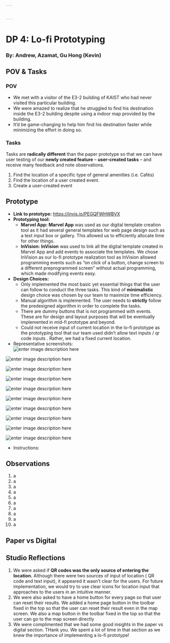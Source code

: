 ```yaml
---


---
```


<h1 id="dp-4-lo-fi-prototyping">DP 4: Lo-fi Prototyping</h1>
<h3 id="by-andrew-azamat-gu-hong-kevin">By: Andrew, Azamat, Gu Hong (Kevin)</h3>
<h2 id="pov--tasks">POV &amp; Tasks</h2>
<h3 id="pov">POV</h3>
<ul>
<li>We met with a visitor of the E3-2 building of KAIST who had never visited this particular building.</li>
<li>We were amazed  to realize that he struggled to find his destination inside the E3-2 building despite using a indoor map provided by the building.</li>
<li>It’d be game-changing to help him find his destination faster while minimizing the effort in doing so.</li>
</ul>
<h3 id="tasks">Tasks</h3>
<p>Tasks are <strong>radically different</strong> than the paper prototype so that we can have user testing of our <strong>newly created feature</strong> –  <strong>user-created tasks</strong> – and receive many feedback and note observations.</p>
<ol>
<li>Find the location of a specific type of general amenities (i.e. Cafés)</li>
<li>Find the location of a user created event.</li>
<li>Create a user-created event</li>
</ol>
<h2 id="prototype">Prototype</h2>
<ul>
<li><strong>Link to prototype:</strong> <a href="https://invis.io/PEGQFWHWBVX">https://invis.io/PEGQFWHWBVX</a></li>
<li><strong>Prototyping tool:</strong>
<ul>
<li><strong>Marvel App:</strong> <strong>Marvel App</strong> was used as our digital template creation tool as it had several general templates for web page design such as a text input box or gallery. This allowed us to efficiently allocate time for other things.</li>
<li><strong>InVision:</strong>  <strong>InVision</strong> was used to link all the digital template created in Marvel App and add events to associate the templates. We chose InVision as our lo-fi prototype realization tool as InVision allowed programming events such as “on click of a button, change screen to a different preprogrammed screen” without actual programming, which made modifying events easy.</li>
</ul>
</li>
<li><strong>Design Choices:</strong>
<ul>
<li>Only implemented the most basic yet essential things that the user can follow to conduct the three tasks. This kind of <strong>minimalistic</strong> design choice was chosen by our team to maximize time efficiency.</li>
<li>Manual algorithm is implemented. The user needs to <strong>strictly</strong> follow the predesigned algorithm in order to complete the tasks.</li>
<li>There are dummy buttons that is not programmed with events. These are for design and layout purposes that will be eventually implemented in mid-fi prototype and beyond.</li>
<li>Could not receive input of current location in the lo-fi prototype as the prototyping tool that our team used didn’t allow text inputs / qr code inputs . Rather, we had a fixed current location.</li>
</ul>
</li>
<li>Representative screenshots:<br>
<img src="https://projects.invisionapp.com/static-signed/live-embed/250474546/292787286/1/latest/gJmZYNij0xhbTo6fkvCTPrUQBMhDwzgpE3JdqGjQniFlgSeO91pJalEqPuUUaXUcADHgotvhVg5aiYNe5lFeW3QlE/Screen-Shot-2018-04-22-at-10.48.50-PM.png" alt="enter image description here"></li>
</ul>
<p><img src="https://projects.invisionapp.com/static-signed/live-embed/250474546/292787287/1/latest/4HG2zm1RWy0mlExfdr4v15qN1YZ1j6SMfj4xSJbnWJtJoAhoHrLPltbRIWrTt1oRWgK25hiHOyEoDqw20eaiHzglE/Screen-Shot-2018-04-22-at-10.49.05-PM.png" alt="enter image description here"></p>
<p><img src="https://projects.invisionapp.com/static-signed/live-embed/250474546/292787288/1/latest/ACMU807m56lEuvPdhVu8qH39rNlEiHUhzVlhnT8lEh4srlEbPq9uylAVjn0vm5jCEEd5kteu8tQ6RlEbloDAZDRSv6AlE/Screen-Shot-2018-04-22-at-10.49.46-PM.png" alt="enter image description here"></p>
<p><img src="https://projects.invisionapp.com/static-signed/live-embed/250474546/292787289/1/latest/0NEhxKebTbqj8vRMm8PcYrwMkaBb8NVKSOy2sjPIgFFbEl5Vbbkdsdiz4TjKNiudyq31zrdyaQyXyExQxWdCcAlE/Screen-Shot-2018-04-22-at-10.49.58-PM.png" alt="enter image description here"></p>
<p><img src="https://projects.invisionapp.com/static-signed/live-embed/250474546/292787290/1/latest/JJR1K1Lndf6IRgePQralrlLkaR1oBnnhMvns6WuYqa7yeglEnhF9zilHPmRha5vtZ473BPNxsGe86mlELSTTOMQglE/Screen-Shot-2018-04-22-at-10.50.16-PM.png" alt="enter image description here"></p>
<p><img src="https://projects.invisionapp.com/static-signed/live-embed/250474546/292787291/1/latest/BOImGVQKU1S6sx3hOETGZQUlEDvmdLTrKTYWd1dXmB8LNVFMbiYZYFx67dzpatlEytGLhFHTCMfGqpClEXW3Nv4hwlE/Screen-Shot-2018-04-22-at-10.50.31-PM.png" alt="enter image description here"></p>
<p><img src="https://projects.invisionapp.com/static-signed/live-embed/250474546/292787292/1/latest/4Zbx8W8W1gMTSv4lElmqvB58XksFqhDFUgW2f98wVADPd7soKSqJxt1nrYVBup5YUty1LwGRgyklE0Lz2nHbR7BwlE/Screen-Shot-2018-04-22-at-10.50.45-PM.png" alt="enter image description here"></p>
<p><img src="https://projects.invisionapp.com/static-signed/live-embed/250474546/292787293/1/latest/HwlEFrc5kaEoTvgyjEpB5BHZ0Mii5tCYXC7qA2r0jyzcenYpssu0lEXLBeVz7chITjlEkdFNB744OE3siIDxhaTsQlE/Screen-Shot-2018-04-22-at-10.50.56-PM.png" alt="enter image description here"></p>
<p><img src="https://projects.invisionapp.com/static-signed/live-embed/250474546/292788114/1/latest/kXlEH0S9lECllOlEH4Wrvs5eS4B4RoRezlE6PdFUHPyVyvpoJzB9ZnlE2p3KOcix8DARRpot7sHszzWVjqyB8SeE8AlE/Screen-Shot-2018-04-22-at-11.15.58-PM.png" alt="enter image description here"></p>
<p><img src="https://projects.invisionapp.com/static-signed/live-embed/250474546/292788115/1/latest/ZYcC2DZeOlEBqampDEz8XVLnalE0EMahKlErCLtC5xjS8XlExlEBD4Ua3674XlEMTFDBlNQOMygMylEqWe7w6nialEBiHwlE/Screen-Shot-2018-04-22-at-11.16.10-PM.png" alt="enter image description here"></p>
<ul>
<li>Instructions:</li>
</ul>
<h2 id="observations">Observations</h2>
<ol>
<li>a</li>
<li>a</li>
<li>a</li>
<li>a</li>
<li>a</li>
<li>a</li>
<li>a</li>
<li>a</li>
<li>a</li>
<li>a</li>
</ol>
<h2 id="paper-vs-digital">Paper vs Digital</h2>
<h2 id="studio-reflections">Studio Reflections</h2>
<ol>
<li>We were asked if <strong>QR codes was the only source of entering the location.</strong> Although there were two sources of input of location ( QR code and text input), it appeared it wasn’t clear for the users. For future implementation, we would try to use clear icons for location input that approaches to the users in an intuitive manner.</li>
<li>We were also asked to have a home button for every page so that user can reset their results. We added a home page button in the toolbar fixed in the top so that the user can reset their result even in the map screen. We also a map button in the toolbar fixed in the top so that the user can go to the map screen directly</li>
<li>We were complimented that we had some good insights in the paper vs digital section. THank you. We spent a lot of time in that section as we knew the importance of implementing a lo-fi prototype!</li>
</ol>

